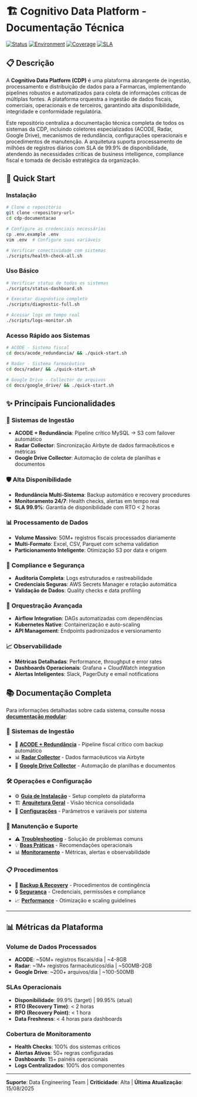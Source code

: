 # 🏗️ Cognitivo Data Platform - Documentação Técnica

[![Status](https://img.shields.io/badge/Status-Ativo-brightgreen.svg)](https://github.com/cognitivo/cdp-docs)
[![Environment](https://img.shields.io/badge/Environment-Production-red.svg)](docs/environments.md)
[![Coverage](https://img.shields.io/badge/Cobertura-100%25-green.svg)](docs/coverage.md)
[![SLA](https://img.shields.io/badge/SLA-99.9%25-blue.svg)](docs/sla.md)

## 📋 Descrição

A **Cognitivo Data Platform (CDP)** é uma plataforma abrangente de ingestão, processamento e distribuição de dados para a Farmarcas, implementando pipelines robustos e automatizados para coleta de informações críticas de múltiplas fontes. A plataforma orquestra a ingestão de dados fiscais, comerciais, operacionais e de terceiros, garantindo alta disponibilidade, integridade e conformidade regulatória.

Este repositório centraliza a documentação técnica completa de todos os sistemas da CDP, incluindo coletores especializados (ACODE, Radar, Google Drive), mecanismos de redundância, configurações operacionais e procedimentos de manutenção. A arquitetura suporta processamento de milhões de registros diários com SLA de 99.9% de disponibilidade, atendendo às necessidades críticas de business intelligence, compliance fiscal e tomada de decisão estratégica da organização.

## 🚀 Quick Start

### Instalação
```bash
# Clone o repositório
git clone <repository-url>
cd cdp-documentacao

# Configure as credenciais necessárias
cp .env.example .env
vim .env  # Configure suas variáveis

# Verificar conectividade com sistemas
./scripts/health-check-all.sh
```

### Uso Básico
```bash
# Verificar status de todos os sistemas
./scripts/status-dashboard.sh

# Executar diagnóstico completo
./scripts/diagnostic-full.sh

# Acessar logs em tempo real
./scripts/logs-monitor.sh
```

### Acesso Rápido aos Sistemas
```bash
# ACODE - Sistema fiscal
cd docs/acode_redundancia/ && ./quick-start.sh

# Radar - Sistema farmacêutico  
cd docs/radar/ && ./quick-start.sh

# Google Drive - Collector de arquivos
cd docs/google_drive/ && ./quick-start.sh
```

## ✨ Principais Funcionalidades

### 🔄 **Sistemas de Ingestão**
- **ACODE + Redundância**: Pipeline crítico MySQL → S3 com failover automático
- **Radar Collector**: Sincronização Airbyte de dados farmacêuticos e métricas
- **Google Drive Collector**: Automação de coleta de planilhas e documentos

### 🛡️ **Alta Disponibilidade**
- **Redundância Multi-Sistema**: Backup automático e recovery procedures
- **Monitoramento 24/7**: Health checks, alertas em tempo real
- **SLA 99.9%**: Garantia de disponibilidade com RTO < 2 horas

### 📊 **Processamento de Dados**
- **Volume Massivo**: 50M+ registros fiscais processados diariamente
- **Multi-Formato**: Excel, CSV, Parquet com schema validation
- **Particionamento Inteligente**: Otimização S3 por data e origem

### 🔐 **Compliance e Segurança**
- **Auditoria Completa**: Logs estruturados e rastreabilidade
- **Credenciais Seguras**: AWS Secrets Manager e rotação automática
- **Validação de Dados**: Quality checks e data profiling

### 🎯 **Orquestração Avançada**
- **Airflow Integration**: DAGs automatizadas com dependências
- **Kubernetes Native**: Containerização e auto-scaling
- **API Management**: Endpoints padronizados e versionamento

### 📈 **Observabilidade**
- **Métricas Detalhadas**: Performance, throughput e error rates
- **Dashboards Operacionais**: Grafana + CloudWatch integration
- **Alertas Inteligentes**: Slack, PagerDuty e email notifications

## 📚 Documentação Completa

Para informações detalhadas sobre cada sistema, consulte nossa **[documentação modular](./docs/)**:

### 🔄 **Sistemas de Ingestão**
- 📖 **[ACODE + Redundância](./docs/acode_redundancia/)** - Pipeline fiscal crítico com backup automático
- 📊 **[Radar Collector](./docs/radar/)** - Dados farmacêuticos via Airbyte
- 📁 **[Google Drive Collector](./docs/google_drive/)** - Automação de planilhas e documentos

### 🛠️ **Operações e Configuração**
- ⚙️ **[Guia de Instalação](./docs/instalacao.md)** - Setup completo da plataforma
- 🏗️ **[Arquitetura Geral](./docs/arquitetura.md)** - Visão técnica consolidada
- 🔧 **[Configurações](./docs/configuracao.md)** - Parâmetros e variáveis por sistema

### 🚨 **Manutenção e Suporte**
- ⚠️ **[Troubleshooting](./docs/troubleshooting.md)** - Solução de problemas comuns
- 💡 **[Boas Práticas](./docs/boas-praticas.md)** - Recomendações operacionais
- 📊 **[Monitoramento](./docs/monitoramento.md)** - Métricas, alertas e observabilidade

### 📋 **Procedimentos**
- 🔄 **[Backup & Recovery](./docs/backup-recovery.md)** - Procedimentos de contingência
- 🔒 **[Segurança](./docs/seguranca.md)** - Credenciais, permissões e compliance
- 📈 **[Performance](./docs/performance.md)** - Otimização e scaling guidelines

---

## 📊 Métricas da Plataforma

### **Volume de Dados Processados**
- **ACODE**: ~50M+ registros fiscais/dia | ~4-8GB
- **Radar**: ~1M+ registros farmacêuticos/dia | ~500MB-2GB  
- **Google Drive**: ~200+ arquivos/dia | ~100-500MB

### **SLAs Operacionais**
- **Disponibilidade**: 99.9% (target) | 99.95% (atual)
- **RTO (Recovery Time)**: < 2 horas
- **RPO (Recovery Point)**: < 1 hora
- **Data Freshness**: < 4 horas para dashboards

### **Cobertura de Monitoramento**
- **Health Checks**: 100% dos sistemas críticos
- **Alertas Ativos**: 50+ regras configuradas
- **Dashboards**: 15+ painéis operacionais
- **Logs Centralizados**: 100% dos componentes

---

**Suporte**: Data Engineering Team | **Criticidade**: Alta | **Última Atualização**: 15/08/2025
